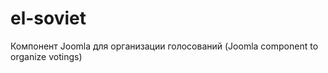 el-soviet
=========

Компонент Joomla для организации голосований (Joomla component to organize votings)
